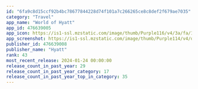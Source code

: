 ```yaml
---
id: "6fa9c8d15ccf92b4bc78677844228d74f101a7c266265ce8c8def2f679ae7035"
category: "Travel"
app_name: "World of Hyatt"
app_id: 476639005
app_icon: https://is1-ssl.mzstatic.com/image/thumb/Purple116/v4/3a/fa/15/3afa150d-3164-3fa0-bc30-66942606db0c/AppIcon-WOH-0-1x_U007emarketing-0-6-0-85-220-0.png/1024x1024bb.png
app_screenshot: https://is1-ssl.mzstatic.com/image/thumb/Purple114/v4/dd/d1/ff/ddd1ff07-1475-cfae-8f72-6fa54d1af3af/pr_source.png/1242x2688bb.png
publisher_id: 476639008
publisher_name: "Hyatt"
rank: 43
most_recent_release: 2024-01-24 00:00:00
release_count_in_past_year: 29
release_count_in_past_year_category: 17
release_count_in_past_year_top_in_category: 35
---
```

